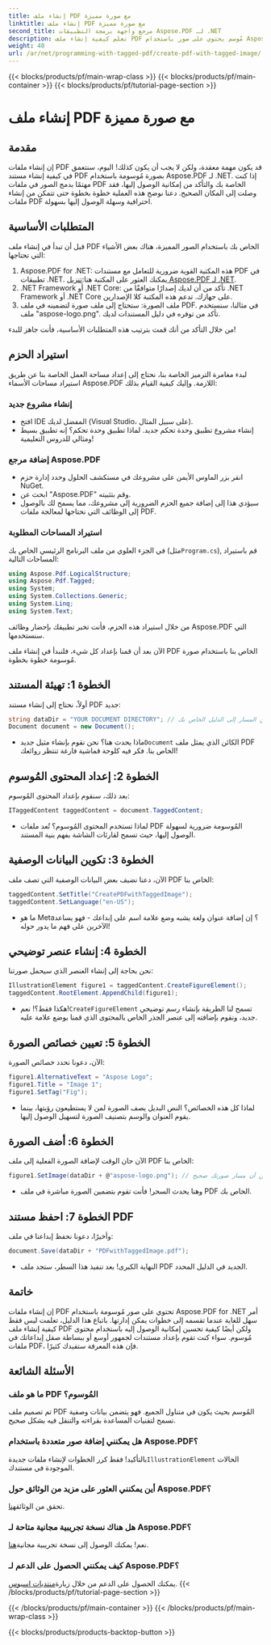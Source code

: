 ```yaml
---
title: إنشاء ملف PDF مع صورة مميزة
linktitle: إنشاء ملف PDF مع صورة مميزة
second_title: مرجع واجهة برمجة التطبيقات Aspose.PDF لـ .NET
description: تعلم كيفية إنشاء ملف PDF مُوسم يحتوي على صور باستخدام Aspose.PDF for .NET. اتبع دليلنا خطوة بخطوة لإنشاء مستندات سهلة الوصول واحترافية.
weight: 40
url: /ar/net/programming-with-tagged-pdf/create-pdf-with-tagged-image/
---
```


{{< blocks/products/pf/main-wrap-class >}}
{{< blocks/products/pf/main-container >}}
{{< blocks/products/pf/tutorial-page-section >}}

# إنشاء ملف PDF مع صورة مميزة

## مقدمة

إن إنشاء ملفات PDF قد يكون مهمة معقدة، ولكن لا يجب أن يكون كذلك! اليوم، سنتعمق في كيفية إنشاء مستند PDF بصورة مُوسومة باستخدام Aspose.PDF لـ .NET. إذا كنت مهتمًا بدمج الصور في ملفات PDF الخاصة بك والتأكد من إمكانية الوصول إليها، فقد وصلت إلى المكان الصحيح. دعنا نوضح هذه العملية خطوة بخطوة حتى تتمكن من إنشاء ملفات PDF احترافية وسهلة الوصول إليها بسهولة.

## المتطلبات الأساسية

قبل أن تبدأ في إنشاء ملف PDF الخاص بك باستخدام الصور المميزة، هناك بعض الأشياء التي تحتاجها:

1. Aspose.PDF for .NET: هذه المكتبة القوية ضرورية للتعامل مع مستندات PDF في تطبيقات .NET. يمكنك العثور على المكتبة هنا:[تنزيل Aspose.PDF لـ .NET](https://releases.aspose.com/pdf/net/).
2. .NET Framework أو .NET Core: تأكد من أن لديك إصدارًا متوافقًا من .NET Framework أو .NET Core على جهازك. تدعم هذه المكتبة كلا الإصدارين.
3. ملف الصورة: ستحتاج إلى ملف صورة لتضمينه في ملف PDF. في مثالنا، سنستخدم ملف "aspose-logo.png". تأكد من توفره في دليل المستندات لديك. 

من خلال التأكد من أنك قمت بترتيب هذه المتطلبات الأساسية، فأنت جاهز للبدء!

## استيراد الحزم

لبدء مغامرة الترميز الخاصة بنا، نحتاج إلى إعداد مساحة العمل الخاصة بنا عن طريق استيراد مساحات الأسماء Aspose.PDF اللازمة. وإليك كيفية القيام بذلك:

### إنشاء مشروع جديد

- افتح IDE المفضل لديك (Visual Studio، على سبيل المثال).
- إنشاء مشروع تطبيق وحدة تحكم جديد. لماذا تطبيق وحدة تحكم؟ إنه تطبيق بسيط ومثالي للدروس التعليمية!

### إضافة مرجع Aspose.PDF

- انقر بزر الماوس الأيمن على مشروعك في مستكشف الحلول وحدد إدارة حزم NuGet.
- ابحث عن "Aspose.PDF" وقم بتثبيته. 
- سيؤدي هذا إلى إضافة جميع الحزم الضرورية إلى مشروعك، مما يسمح لك بالوصول إلى الوظائف التي نحتاجها لمعالجة ملفات PDF.

### استيراد المساحات المطلوبة

 في الجزء العلوي من ملف البرنامج الرئيسي الخاص بك (مثل`Program.cs`), قم باستيراد المساحات التالية:

```csharp
using Aspose.Pdf.LogicalStructure;
using Aspose.Pdf.Tagged;
using System;
using System.Collections.Generic;
using System.Linq;
using System.Text;
```

من خلال استيراد هذه الحزم، فأنت تخبر تطبيقك بإحضار وظائف Aspose.PDF التي سنستخدمها.

الآن بعد أن قمنا بإعداد كل شيء، فلنبدأ في إنشاء ملف PDF الخاص بنا باستخدام صورة مُوسومة خطوة بخطوة.

## الخطوة 1: تهيئة المستند

أولاً، نحتاج إلى إنشاء مستند PDF جديد:

```csharp
string dataDir = "YOUR DOCUMENT DIRECTORY"; // تعيين المسار إلى الدليل الخاص بك
Document document = new Document();
```

-  ماذا يحدث هنا؟ نحن نقوم بإنشاء مثيل جديد`Document` الكائن الذي يمثل ملف PDF الخاص بنا. فكر فيه كلوحة قماشية فارغة تنتظر روائعك!

## الخطوة 2: إعداد المحتوى المُوسوم

بعد ذلك، سنقوم بإعداد المحتوى المُوسوم:

```csharp
ITaggedContent taggedContent = document.TaggedContent;
```

- لماذا تستخدم المحتوى المُوسوم؟ تُعد ملفات PDF المُوسومة ضرورية لسهولة الوصول إليها، حيث تسمح لقارئات الشاشة بفهم بنية المستند.

## الخطوة 3: تكوين البيانات الوصفية

الآن، دعنا نضيف بعض البيانات الوصفية التي تصف ملف PDF الخاص بنا:

```csharp
taggedContent.SetTitle("CreatePDFwithTaggedImage");
taggedContent.SetLanguage("en-US");
```

- ما هو Meta؟ إن إضافة عنوان ولغة يشبه وضع علامة اسم على إبداعك - فهو يساعد الآخرين على فهم ما يدور حوله!

## الخطوة 4: إنشاء عنصر توضيحي

نحن بحاجة إلى إنشاء العنصر الذي سيحمل صورتنا:

```csharp
IllustrationElement figure1 = taggedContent.CreateFigureElement();
taggedContent.RootElement.AppendChild(figure1);
```

-  هكذا فقط؟! نعم!`CreateFigureElement` تسمح لنا الطريقة بإنشاء رسم توضيحي جديد، ونقوم بإضافته إلى عنصر الجذر الخاص بالمحتوى الذي قمنا بوضع علامة عليه.

## الخطوة 5: تعيين خصائص الصورة

الآن، دعونا نحدد خصائص الصورة:

```csharp
figure1.AlternativeText = "Aspose Logo";
figure1.Title = "Image 1";
figure1.SetTag("Fig");
```

- لماذا كل هذه الخصائص؟ النص البديل يصف الصورة لمن لا يستطيعون رؤيتها، بينما يقوم العنوان والوسم بتصنيف الصورة لتسهيل الوصول إليها.

## الخطوة 6: أضف الصورة

الآن حان الوقت لإضافة الصورة الفعلية إلى ملف PDF الخاص بنا:

```csharp
figure1.SetImage(dataDir + @"aspose-logo.png"); // تأكد من أن مسار صورتك صحيح!
```

- وهنا يحدث السحر! فأنت تقوم بتضمين الصورة مباشرة في ملف PDF الخاص بك. 

## الخطوة 7: احفظ مستند PDF

وأخيرًا، دعونا نحفظ إبداعنا في ملف:

```csharp
document.Save(dataDir + "PDFwithTaggedImage.pdf");
```

- النهاية الكبرى! بعد تنفيذ هذا السطر، ستجد ملف PDF الجديد في الدليل المحدد.

## خاتمة

إن إنشاء ملفات PDF تحتوي على صور مُوسومة باستخدام Aspose.PDF for .NET أمر سهل للغاية عندما تقسمه إلى خطوات يمكن إدارتها. باتباع هذا الدليل، تعلمت ليس فقط كيفية إنشاء ملف PDF ولكن أيضًا كيفية تحسين إمكانية الوصول إليه باستخدام محتوى مُوسوم. سواء كنت تقوم بإعداد مستندات لجمهور أوسع أو ببساطة صقل إبداعاتك في ملفات PDF، فإن هذه المعرفة ستفيدك كثيرًا.

## الأسئلة الشائعة

### ما هو ملف PDF المُوسوم؟
تم تصميم ملف PDF المُوسم بحيث يكون في متناول الجميع. فهو يتضمن بيانات وصفية تسمح لتقنيات المساعدة بقراءته والتنقل فيه بشكل صحيح.

### هل يمكنني إضافة صور متعددة باستخدام Aspose.PDF؟
 بالتأكيد! فقط كرر الخطوات لإنشاء ملفات جديدة`IllustrationElement` الحالات الموجودة في مستندك.

### أين يمكنني العثور على مزيد من الوثائق حول Aspose.PDF؟
 تحقق من الوثائق[هنا](https://reference.aspose.com/pdf/net/).

### هل هناك نسخة تجريبية مجانية متاحة لـ Aspose.PDF؟
 نعم! يمكنك الوصول إلى نسخة تجريبية مجانية[هنا](https://releases.aspose.com/).

### كيف يمكنني الحصول على الدعم لـ Aspose.PDF؟
 يمكنك الحصول على الدعم من خلال زيارة[منتديات اسبوس](https://forum.aspose.com/c/pdf/10).
{{< /blocks/products/pf/tutorial-page-section >}}

{{< /blocks/products/pf/main-container >}}
{{< /blocks/products/pf/main-wrap-class >}}

{{< blocks/products/products-backtop-button >}}
